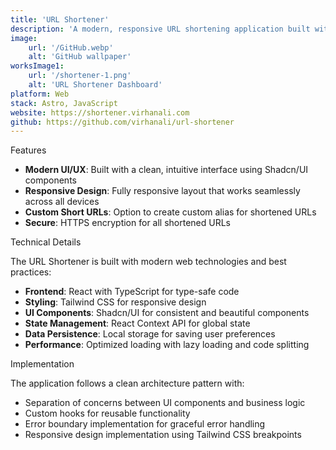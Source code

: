 ```yaml
---
title: 'URL Shortener'
description: 'A modern, responsive URL shortening application built with React, TypeScript, and Shadcn/UI.'
image:
    url: '/GitHub.webp'
    alt: 'GitHub wallpaper'
worksImage1:
    url: '/shortener-1.png'
    alt: 'URL Shortener Dashboard'
platform: Web
stack: Astro, JavaScript
website: https://shortener.virhanali.com
github: https://github.com/virhanali/url-shortener
---
```


Features

- **Modern UI/UX**: Built with a clean, intuitive interface using Shadcn/UI components
- **Responsive Design**: Fully responsive layout that works seamlessly across all devices
- **Custom Short URLs**: Option to create custom alias for shortened URLs
- **Secure**: HTTPS encryption for all shortened URLs

Technical Details

The URL Shortener is built with modern web technologies and best practices:

- **Frontend**: React with TypeScript for type-safe code
- **Styling**: Tailwind CSS for responsive design
- **UI Components**: Shadcn/UI for consistent and beautiful components
- **State Management**: React Context API for global state
- **Data Persistence**: Local storage for saving user preferences
- **Performance**: Optimized loading with lazy loading and code splitting

Implementation

The application follows a clean architecture pattern with:

- Separation of concerns between UI components and business logic
- Custom hooks for reusable functionality
- Error boundary implementation for graceful error handling
- Responsive design implementation using Tailwind CSS breakpoints


